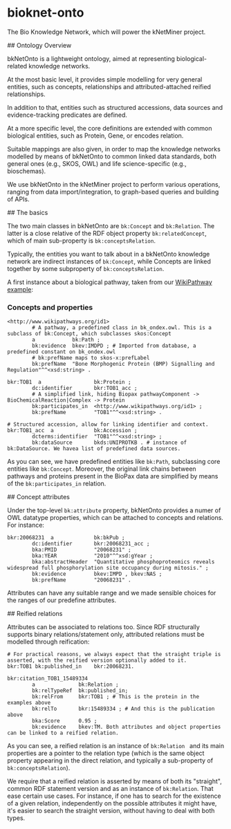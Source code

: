 # bioknet-onto
The Bio Knowledge Network, which will power the kNetMiner project.

## Ontology Overview

bkNetOnto is a lightweight ontology, aimed at representing biological-related knowledge networks.

At the most basic level, it provides simple modelling for very general entities, such as concepts, relationships and attributed-attached reified relationships. 

In addition to that, entities such as structured accessions, data sources and evidence-tracking predicates are defined. 

At a more specific level, the core definitions are extended with common biological entities, such as Protein, Gene, or encodes relation.

Suitable mappings are also given, in order to map the knowledge networks modelled by means of bkNetOnto to common linked data standards, both general ones (e.g., SKOS, OWL) and life science-specific (e.g., bioschemas).

We use bkNetOnto in the kNetMiner project to perform various operations, ranging from data import/integration, to graph-based queries and building of APIs.

## The basics

The two main classes in bkNetOnto are `bk:Concept` and `bk:Relation`. The latter is a close relative of the RDF object property `bk:relatedConcept`, which of main sub-property is `bk:conceptsRelation`. 

Typically, the entities you want to talk about in a bkNetOnto knowledge network are indirect instances of `bk:Concept`, while Concepts are linked together by some subproperty of `bk:conceptsRelation`. 

A first instance about a biological pathway, taken from our [WikiPathway example](examples/bmp_reg_human/bkout):

### Concepts and properties

```Turtle
<http://www.wikipathways.org/id1>
        # A pathway, a predefined class in bk_ondex.owl. This is a subclass of bk:Concept, which subclasses skos:Concept
        a            bk:Path ; 
        bk:evidence  bkev:IMDPD ; # Imported from database, a predefined constant on bk_ondex.owl
        # bk:prefName maps to skos-x:prefLabel
        bk:prefName  "Bone Morphogenic Protein (BMP) Signalling and Regulation"^^<xsd:string> .
        
bkr:TOB1  a                 bk:Protein ;
        dc:identifier       bkr:TOB1_acc ;
        # A simplified link, hiding Biopax pathwayComponent -> BioChemicalReaction|Complex -> Protein
        bk:participates_in  <http://www.wikipathways.org/id1> ;
        bk:prefName         "TOB1"^^<xsd:string> .
        
# Structured accession, allow for linking identifier and context.         
bkr:TOB1_acc  a             bk:Accession ;
        dcterms:identifier  "TOB1"^^<xsd:string> ;
        bk:dataSource       bkds:UNIPROTKB . # instance of bk:DataSource. We havea list of predefined data sources.
```

As you can see, we have predefined entities like `bk:Path`, subclassing core entities like `bk:Concept`. Moreover, the 
original link chains between pathways and proteins present in the BioPax data are simplified by means of the 
`bk:participates_in` relation.


## Concept attributes

Under the top-level `bk:attribute` property, bkNetOnto provides a numer of OWL datatype properties, which can be attached to concepts and relations. For instance:

```Turtle
bkr:20068231  a             bk:bkPub ;
        dc:identifier       bkr:20068231_acc ;
        bka:PMID            "20068231" ;
        bka:YEAR            "2010"^^xsd:gYear ;
        bka:abstractHeader  "Quantitative phosphoproteomics reveals widespread full phosphorylation site occupancy during mitosis." ;
        bk:evidence         bkev:IMPD , bkev:NAS ;
        bk:prefName         "20068231" .
```

Attributes can have any suitable range and we made sensible choices for the ranges of our predefine attributes.  


## Reified relations

Attributes can be associated to relations too. Since RDF structurally supports binary relations/statement only, attributed relations must be modelled through reification:

```Turtle
# For practical reasons, we always expect that the straight triple is asserted, with the reified version optionally added to it.
bkr:TOB1 bk:published_in    bkr:20068231.

bkr:citation_TOB1_15489334
        a              bk:Relation ;
        bk:relTypeRef  bk:published_in;        
        bk:relFrom     bkr:TOB1 ; # This is the protein in the examples above
        bk:relTo       bkr:15489334 ; # And this is the publication above
        bka:Score      0.95 ;
        bk:evidence    bkev:TM. Both attributes and object properties can be linked to a reified relation.
```

As you can see, a reified relation is an instance of `bk:Relation ` and its main properties are a pointer to the relation
type (which is the same object property appearing in the direct relation, and typically a sub-property of 
`bk:conceptsRelation`).

We require that a reified relation is asserted by means of both its "straight", common RDF statement version and as an instance of `bk:Relation`. That ease certain use cases. For instance, if one has to search for the existence of a given relation, independently on the possible attributes it might have, it's easier to search the straight version, without having to deal with both types.

